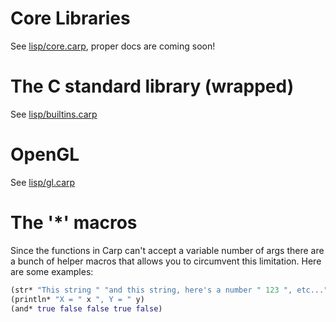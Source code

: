 # Core Libraries
See [lisp/core.carp](lisp/core.carp), proper docs are coming soon!

# The C standard library (wrapped)
See [lisp/builtins.carp](lisp/builtins.carp)

# OpenGL
See [lisp/gl.carp](lisp/gl.carp)

# The '*' macros
Since the functions in Carp can't accept a variable number of args there are a bunch of helper macros that allows you to circumvent this limitation. Here are some examples:

```clojure
(str* "This string " "and this string, here's a number " 123 ", etc...")
(println* "X = " x ", Y = " y)
(and* true false false true false)
```
